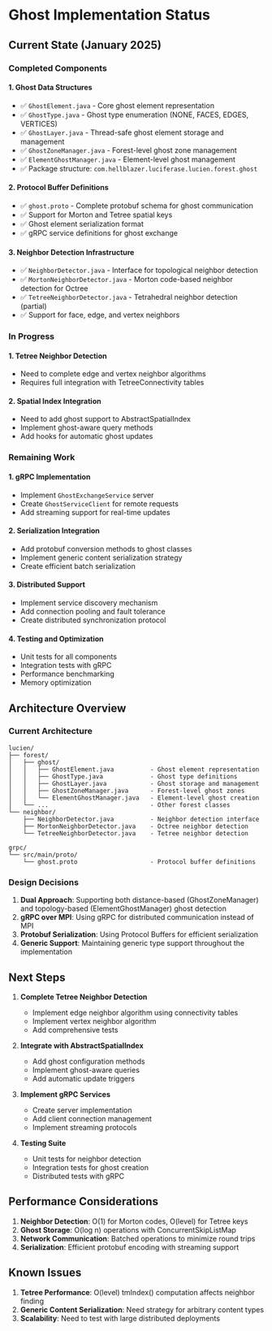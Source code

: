 # Ghost Implementation Status

## Current State (January 2025)

### Completed Components

#### 1. Ghost Data Structures
- ✅ `GhostElement.java` - Core ghost element representation
- ✅ `GhostType.java` - Ghost type enumeration (NONE, FACES, EDGES, VERTICES)
- ✅ `GhostLayer.java` - Thread-safe ghost element storage and management
- ✅ `GhostZoneManager.java` - Forest-level ghost zone management
- ✅ `ElementGhostManager.java` - Element-level ghost management
- ✅ Package structure: `com.hellblazer.luciferase.lucien.forest.ghost`

#### 2. Protocol Buffer Definitions
- ✅ `ghost.proto` - Complete protobuf schema for ghost communication
- ✅ Support for Morton and Tetree spatial keys
- ✅ Ghost element serialization format
- ✅ gRPC service definitions for ghost exchange

#### 3. Neighbor Detection Infrastructure
- ✅ `NeighborDetector.java` - Interface for topological neighbor detection
- ✅ `MortonNeighborDetector.java` - Morton code-based neighbor detection for Octree
- ✅ `TetreeNeighborDetector.java` - Tetrahedral neighbor detection (partial)
- ✅ Support for face, edge, and vertex neighbors


### In Progress

#### 1. Tetree Neighbor Detection
- Need to complete edge and vertex neighbor algorithms
- Requires full integration with TetreeConnectivity tables

#### 2. Spatial Index Integration
- Need to add ghost support to AbstractSpatialIndex
- Implement ghost-aware query methods
- Add hooks for automatic ghost updates

### Remaining Work

#### 1. gRPC Implementation
- Implement `GhostExchangeService` server
- Create `GhostServiceClient` for remote requests
- Add streaming support for real-time updates

#### 2. Serialization Integration
- Add protobuf conversion methods to ghost classes
- Implement generic content serialization strategy
- Create efficient batch serialization

#### 3. Distributed Support
- Implement service discovery mechanism
- Add connection pooling and fault tolerance
- Create distributed synchronization protocol

#### 4. Testing and Optimization
- Unit tests for all components
- Integration tests with gRPC
- Performance benchmarking
- Memory optimization

## Architecture Overview

### Current Architecture

```
lucien/
├── forest/
│   ├── ghost/
│   │   ├── GhostElement.java          - Ghost element representation
│   │   ├── GhostType.java             - Ghost type definitions
│   │   ├── GhostLayer.java            - Ghost storage and management
│   │   ├── GhostZoneManager.java      - Forest-level ghost zones
│   │   └── ElementGhostManager.java   - Element-level ghost creation
│   └── ...                            - Other forest classes
└── neighbor/
    ├── NeighborDetector.java          - Neighbor detection interface
    ├── MortonNeighborDetector.java    - Octree neighbor detection
    └── TetreeNeighborDetector.java    - Tetree neighbor detection

grpc/
└── src/main/proto/
    └── ghost.proto                    - Protocol buffer definitions
```

### Design Decisions

1. **Dual Approach**: Supporting both distance-based (GhostZoneManager) and topology-based (ElementGhostManager) ghost detection
2. **gRPC over MPI**: Using gRPC for distributed communication instead of MPI
3. **Protobuf Serialization**: Using Protocol Buffers for efficient serialization
4. **Generic Support**: Maintaining generic type support throughout the implementation

## Next Steps

1. **Complete Tetree Neighbor Detection**
   - Implement edge neighbor algorithm using connectivity tables
   - Implement vertex neighbor algorithm
   - Add comprehensive tests

2. **Integrate with AbstractSpatialIndex**
   - Add ghost configuration methods
   - Implement ghost-aware queries
   - Add automatic update triggers

3. **Implement gRPC Services**
   - Create server implementation
   - Add client connection management
   - Implement streaming protocols

4. **Testing Suite**
   - Unit tests for neighbor detection
   - Integration tests for ghost creation
   - Distributed tests with gRPC

## Performance Considerations

1. **Neighbor Detection**: O(1) for Morton codes, O(level) for Tetree keys
2. **Ghost Storage**: O(log n) operations with ConcurrentSkipListMap
3. **Network Communication**: Batched operations to minimize round trips
4. **Serialization**: Efficient protobuf encoding with streaming support

## Known Issues

1. **Tetree Performance**: O(level) tmIndex() computation affects neighbor finding
2. **Generic Content Serialization**: Need strategy for arbitrary content types
3. **Scalability**: Need to test with large distributed deployments